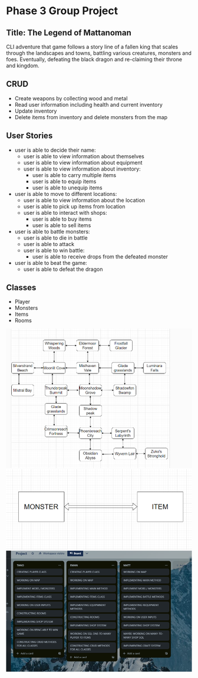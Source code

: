 # Phase 3 Group Project

## Title: The Legend of Mattanoman

CLI adventure that game follows a story line of a fallen king that scales through the landscapes and towns, battling various creatures, monsters and foes. Eventually, defeating the black dragon and re-claiming their throne and kingdom.

## CRUD

- Create weapons by collecting wood and metal
- Read user information including health and current inventory
- Update inventory
- Delete items from inventory and delete monsters from the map

## User Stories

- user is able to decide their name:
  - user is able to view information about themselves
  - user is able to view information about equipment
  - user is able to view information about inventory:
    - user is able to carry multiple items
    - user is able to equip items
    - user is able to unequip items
- user is able to move to different locations:
  - user is able to view information about the location
  - user is able to pick up items from location
  - user is able to interact with shops:
    - user is able to buy items
    - user is able to sell items
- user is able to battle monsters:
  - user is able to die in battle
  - user is able to attack
  - user is able to win battle:
    - user is able to receive drops from the defeated monster
- user is able to beat the game:
  - user is able to defeat the dragon

## Classes

- Player
- Monsters
- Items
- Rooms

<img src="./lib/classes/assets/map.png" >
<img src="./lib/classes/assets/one-to-many.png" >
<img src="./lib/classes/assets/kanban.png">
